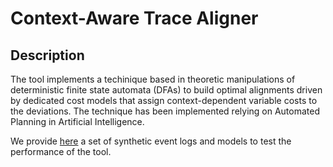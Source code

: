 # Context-Aware Trace Aligner
## Description
The tool implements a techinique based in theoretic manipulations of deterministic finite state automata (DFAs) to build optimal alignments driven by dedicated cost models that assign context-dependent variable costs to the deviations.
The technique has been implemented relying on Automated Planning in Artificial Intelligence.

We provide [here](https://drive.google.com/file/d/1WVQYU1hdiKNJgzDeR2L7yTiiZIJekh_u/view?usp=sharing) a set of synthetic event logs and models to test the performance of the tool.
